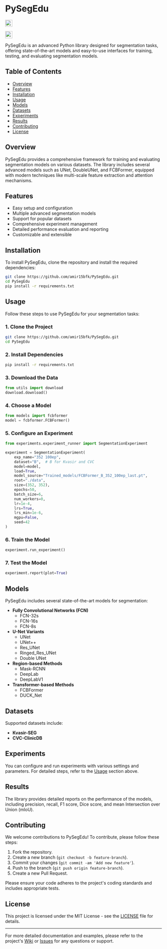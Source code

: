 # PySegEdu


<a href="http://colab.research.google.com/github/amir15bfk/PySegEdu/blob/main/PySegEdu_Colab.ipynb"><img src="https://colab.research.google.com/assets/colab-badge.svg" height=22.5></a>  

<a href="https://www.kaggle.com/amir15bfk/pysegedu/notebooks"><img src="https://kaggle.com/static/images/open-in-kaggle.svg" height=22.5></a>

PySegEdu is an advanced Python library designed for segmentation tasks, offering state-of-the-art models and easy-to-use interfaces for training, testing, and evaluating segmentation models.

## Table of Contents

- [Overview](#overview)
- [Features](#features)
- [Installation](#installation)
- [Usage](#usage)
- [Models](#models)
- [Datasets](#datasets)
- [Experiments](#experiments)
- [Results](#results)
- [Contributing](#contributing)
- [License](#license)

## Overview

PySegEdu provides a comprehensive framework for training and evaluating segmentation models on various datasets. The library includes several advanced models such as UNet, DoubleUNet, and FCBFormer, equipped with modern techniques like multi-scale feature extraction and attention mechanisms.

## Features

- Easy setup and configuration
- Multiple advanced segmentation models
- Support for popular datasets
- Comprehensive experiment management
- Detailed performance evaluation and reporting
- Customizable and extensible

## Installation

To install PySegEdu, clone the repository and install the required dependencies:

```bash
git clone https://github.com/amir15bfk/PySegEdu.git
cd PySegEdu
pip install -r requirements.txt
```

## Usage

Follow these steps to use PySegEdu for your segmentation tasks:

### 1. Clone the Project

```bash
git clone https://github.com/amir15bfk/PySegEdu.git
cd PySegEdu
```

### 2. Install Dependencies

```bash
pip install -r requirements.txt
```

### 3. Download the Data

```python
from utils import download
download.download()
```

### 4. Choose a Model

```python
from models import fcbformer
model = fcbformer.FCBFormer()
```

### 5. Configure an Experiment

```python
from experiments.experiment_runner import SegmentationExperiment

experiment = SegmentationExperiment(
    exp_name="352 100ep",
    dataset="B",  # B for Kvasir and CVC
    model=model,
    load=True,
    model_source="Trained_models/FCBFormer_B_352_100ep_last.pt",
    root="./data",
    size=(352, 352),
    epochs=50,
    batch_size=6,
    num_workers=0,
    lr=1e-4,
    lrs=True,
    lrs_min=1e-6,
    mgpu=False,
    seed=42
)
```

### 6. Train the Model

```python
experiment.run_experiment()
```

### 7. Test the Model

```python
experiment.report(plot=True)
```

## Models

PySegEdu includes several state-of-the-art models for segmentation:

- **Fully Convolutional Networks (FCN)**
  - FCN-32s
  - FCN-16s
  - FCN-8s
- **U-Net Variants**
  - UNet
  - UNet++
  - Res_UNet
  - Ringed_Res_UNet
  - Double UNet
- **Region-based Methods**
  - Mask-RCNN
  - DeepLab
  - DeepLabV1
- **Transformer-based Methods**
  - FCBFormer
  - DUCK_Net

## Datasets

Supported datasets include:

- **Kvasir-SEG**
- **CVC-ClinicDB**

## Experiments

You can configure and run experiments with various settings and parameters. For detailed steps, refer to the [Usage](#usage) section above.

## Results

The library provides detailed reports on the performance of the models, including precision, recall, F1 score, Dice score, and mean Intersection over Union (mIoU).

## Contributing

We welcome contributions to PySegEdu! To contribute, please follow these steps:

1. Fork the repository.
2. Create a new branch (`git checkout -b feature-branch`).
3. Commit your changes (`git commit -am 'Add new feature'`).
4. Push to the branch (`git push origin feature-branch`).
5. Create a new Pull Request.

Please ensure your code adheres to the project's coding standards and includes appropriate tests.

## License

This project is licensed under the MIT License - see the [LICENSE](LICENSE) file for details.

---

For more detailed documentation and examples, please refer to the project's [Wiki](https://github.com/amir15bfk/PySegEdu/wiki) or [Issues](https://github.com/amir15bfk/PySegEdu/issues) for any questions or support.

